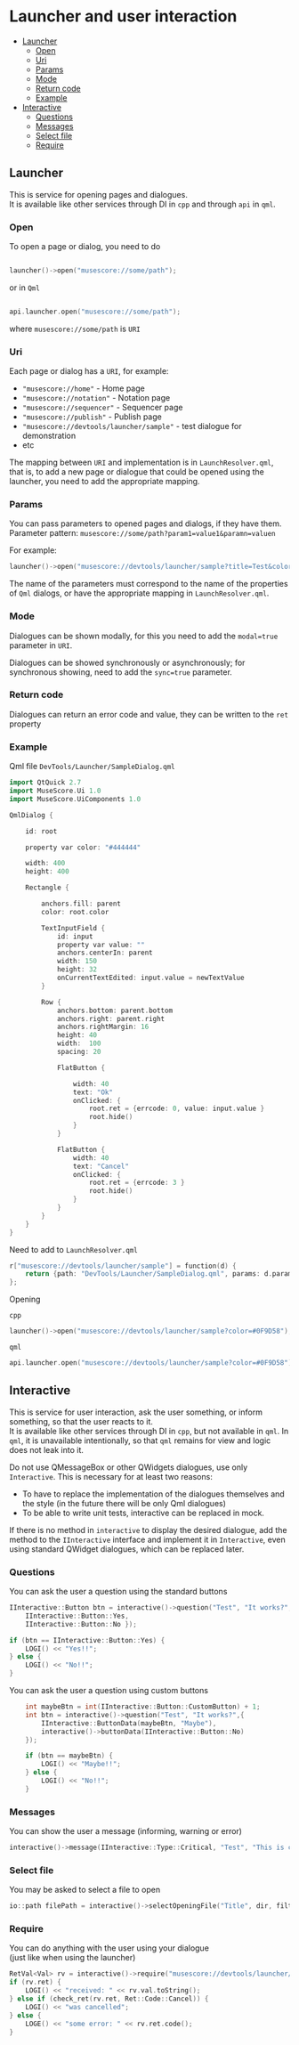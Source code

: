 # Launcher and user interaction

* [Launcher](#launcher)
  * [Open](#open)
  * [Uri](#uri)
  * [Params](#params)
  * [Mode](#mode)
  * [Return code](#return-code)
  * [Example](#example)
* [Interactive](#interactive)
  * [Questions](#questions)
  * [Messages](#messages)
  * [Select file](#select-file)
  * [Require](#require)

## Launcher

This is service for opening pages and dialogues.  
It is available like other services through DI in `cpp` and through `api` in `qml`.

### Open

To open a page or dialog, you need to do

```cpp

launcher()->open("musescore://some/path");

```

or in `Qml`

```cpp

api.launcher.open("musescore://some/path");

```

where `musescore://some/path` is `URI`  
  
### Uri

Each page or dialog has a `URI`, for example:

* `"musescore://home"` - Home page
* `"musescore://notation"` - Notation page
* `"musescore://sequencer"` - Sequencer page
* `"musescore://publish"` - Publish page
* `"musescore://devtools/launcher/sample"` - test dialogue for demonstration
* etc

The mapping between `URI` and implementation is in `LaunchResolver.qml`, that is, to add a new page or dialogue that could be opened using the launcher, you need to add the appropriate mapping.

### Params

You can pass parameters to opened pages and dialogs, if they have them.  
Parameter pattern: `musescore://some/path?param1=value1&paramn=valuen`  

For example:  

```cpp
launcher()->open("musescore://devtools/launcher/sample?title=Test&color=#0F9D58");
```

The name of the parameters must correspond to the name of the properties of `Qml` dialogs, or have the appropriate mapping in `LaunchResolver.qml`.

### Mode

Dialogues can be shown modally, for this you need to add the `modal=true` parameter in `URI`.  

Dialogues can be showed synchronously or asynchronously; for synchronous showing, need to add the `sync=true` parameter.

### Return code

Dialogues can return an error code and value, they can be written to the `ret` property

### Example

Qml file `DevTools/Launcher/SampleDialog.qml`

```cpp
import QtQuick 2.7
import MuseScore.Ui 1.0
import MuseScore.UiComponents 1.0

QmlDialog {

    id: root

    property var color: "#444444"

    width: 400
    height: 400

    Rectangle {

        anchors.fill: parent
        color: root.color

        TextInputField {
            id: input
            property var value: ""
            anchors.centerIn: parent
            width: 150
            height: 32
            onCurrentTextEdited: input.value = newTextValue
        }

        Row {
            anchors.bottom: parent.bottom
            anchors.right: parent.right
            anchors.rightMargin: 16
            height: 40
            width:  100
            spacing: 20

            FlatButton {

                width: 40
                text: "Ok"
                onClicked: {
                    root.ret = {errcode: 0, value: input.value }
                    root.hide()
                }
            }

            FlatButton {
                width: 40
                text: "Cancel"
                onClicked: {
                    root.ret = {errcode: 3 }
                    root.hide()
                }
            }
        }
    }
}

```

Need to add to `LaunchResolver.qml`

```cpp
r["musescore://devtools/launcher/sample"] = function(d) {
    return {path: "DevTools/Launcher/SampleDialog.qml", params: d.params}
};

```

Opening

`cpp`

```cpp
launcher()->open("musescore://devtools/launcher/sample?color=#0F9D58");
```

`qml`

```cpp
api.launcher.open("musescore://devtools/launcher/sample?color=#0F9D58");
```

## Interactive

This is service for user interaction, ask the user something, or inform something, so that the user reacts to it.  
It is available like other services through DI in `cpp`, but not available in `qml`.
In `qml`, it is unavailable intentionally, so that `qml` remains for view and logic does not leak into it.  

Do not use QMessageBox or other QWidgets dialogues, use only `Interactive`.
This is necessary for at least two reasons:

* To have to replace the implementation of the dialogues themselves and the style (in the future there will be only Qml dialogues)
* To be able to write unit tests, interactive can be replaced in mock.

If there is no method in `interactive` to display the desired dialogue, add the method to the `IInteractive` interface and implement it in `Interactive`, even using standard QWidget dialogues, which can be replaced later.

### Questions

You can ask the user a question using the standard buttons

```cpp
IInteractive::Button btn = interactive()->question("Test", "It works?", {
    IInteractive::Button::Yes,
    IInteractive::Button::No });

if (btn == IInteractive::Button::Yes) {
    LOGI() << "Yes!!";
} else {
    LOGI() << "No!!";
}
```

You can ask the user a question using custom buttons

```cpp
    int maybeBtn = int(IInteractive::Button::CustomButton) + 1;
    int btn = interactive()->question("Test", "It works?",{
        IInteractive::ButtonData(maybeBtn, "Maybe"),
        interactive()->buttonData(IInteractive::Button::No)
    });

    if (btn == maybeBtn) {
        LOGI() << "Maybe!!";
    } else {
        LOGI() << "No!!";
    }
```

### Messages

You can show the user a message (informing, warning or error)

```cpp
interactive()->message(IInteractive::Type::Critical, "Test", "This is critical text");
```

### Select file

You may be asked to select a file to open

```cpp
io::path filePath = interactive()->selectOpeningFile("Title", dir, filter);
```

### Require

You can do anything with the user using your dialogue  
(just like when using the launcher)

```cpp
RetVal<Val> rv = interactive()->require("musescore://devtools/launcher/sample?title='Test'");
if (rv.ret) {
    LOGI() << "received: " << rv.val.toString();
} else if (check_ret(rv.ret, Ret::Code::Cancel)) {
    LOGI() << "was cancelled";
} else {
    LOGE() << "some error: " << rv.ret.code();
}
```
